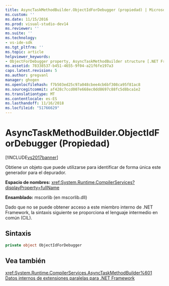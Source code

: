 ```yaml
---
title: AsyncTaskMethodBuilder.ObjectIdForDebugger (propiedad) | Microsoft Docs
ms.custom: ''
ms.date: 11/15/2016
ms.prod: visual-studio-dev14
ms.reviewer: ''
ms.suite: ''
ms.technology:
- vs-ide-sdk
ms.tgt_pltfrm: ''
ms.topic: article
helpviewer_keywords:
- ObjectForDebugger property, AsyncTaskMethodBuilder structure [.NET Framework debug engines]
ms.assetid: 78338537-b451-4655-9f04-a21f6fe197a3
caps.latest.revision: 5
ms.author: gregvanl
manager: ghogen
ms.openlocfilehash: f7b503ed25c97a048cbee4cb6bf308ca95f81ac8
ms.sourcegitcommit: af428c7ccd007e668ec0dd8697c88fc5d8bca1e2
ms.translationtype: MT
ms.contentlocale: es-ES
ms.lasthandoff: 11/16/2018
ms.locfileid: "51766629"
---
```

# <a name="asynctaskmethodbuilderobjectidfordebugger-property"></a>AsyncTaskMethodBuilder.ObjectIdForDebugger (Propiedad)
[!INCLUDE[vs2017banner](../../includes/vs2017banner.md)]

Obtiene un objeto que puede utilizarse para identificar de forma única este generador para el depurador.  
  
 **Espacio de nombres:** <xref:System.Runtime.CompilerServices?displayProperty=fullName>  
  
 **Ensamblado:** mscorlib (en mscorlib.dll)  
  
 Dado que no se puede obtener acceso a este miembro interno de .NET Framework, la sintaxis siguiente se proporciona el lenguaje intermedio en común (CIL).  
  
## <a name="syntax"></a>Sintaxis  
  
```csharp  
private object ObjectIdForDebugger  
```  
  
## <a name="see-also"></a>Vea también  
 <xref:System.Runtime.CompilerServices.AsyncTaskMethodBuilder%601>   
 [Datos internos de extensiones paralelas para .NET Framework](../../extensibility/debugger/parallel-extension-internals-for-the-dotnet-framework.md)

